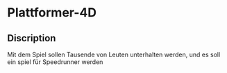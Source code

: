 # Plattformer-4D

## Discription
Mit dem Spiel sollen Tausende von Leuten unterhalten werden, und es soll ein spiel für Speedrunner werden